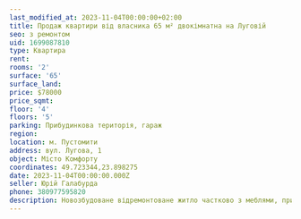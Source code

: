 ```yaml
---
last_modified_at: 2023-11-04T00:00:00+02:00
title: Продаж квартири від власника 65 м² двокімнатна на Луговій
seo: з ремонтом
uid: 1699087810
type: Квартира
rent:
rooms: '2'
surface: '65'
surface_land:
price: $78000
price_sqmt:
floor: '4'
floors: '5'
parking: Прибудинкова територія, гараж
region:
location: м. Пустомити
address: вул. Лугова, 1
object: Місто Комфорту
coordinates: 49.723344,23.898275
date: 2023-11-04T00:00:00.000Z
seller: Юрій Галабурда
phone: 380977595820
description: Новозбудоване відремонтоване житло частково з меблями, придатне для проживання
---
```

